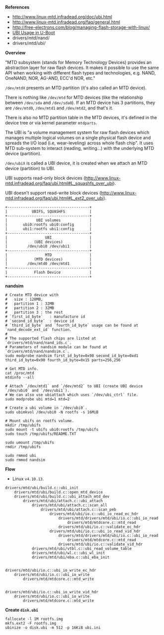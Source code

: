 **References**

- http://www.linux-mtd.infradead.org/doc/ubi.html
- http://www.linux-mtd.infradead.org/faq/general.html
- http://free-electrons.com/blog/managing-flash-storage-with-linux/
- [UBI Usage in U-Boot](http://www.denx.de/wiki/publish/DULG/DULG-enbw_cmc.html#Section_5.9.3.6.)
- drivers/mtd/nand/
- drivers/mtd/ubi/


**Overview**

"MTD subsystem (stands for Memory Technology Devices) provides an abstraction layer for raw flash devices. It makes it possible to use the same API when working with different flash types and technologies, e.g. NAND, OneNAND, NOR, AG-AND, ECC'd NOR, etc."

`/dev/mtdX` presents an MTD partition (it's also called an MTD device).

There is nothing like `/dev/mtd` for MTD devices (like the relationship between `/dev/sda` and `/dev/sda0`). If an MTD device has 3 partitions, they are `/dev/mtd0`, `/dev/mtd1` and `/dev/mtd2`, and that's it.

There is also no MTD partition table in the MTD devices, it's defined in the device tree or via kernel parameter `mtdparts`.

The UBI is "a volume management system for raw flash devices which manages multiple logical volumes on a single physical flash device and spreads the I/O load (i.e, wear-leveling) across whole flash chip". It uses MTD sub-system to interact (reading, writing...) with the underlying MTD device (partition).

`/dev/ubiX` is called a UBI device, it is created when we attach an MTD device (partition) to UBI.

UBI supports read-only block devices (http://www.linux-mtd.infradead.org/faq/ubi.html#L_squashfs_over_ubi).

UBI doesn't support read-write block devices (http://www.linux-mtd.infradead.org/faq/ubi.html#L_ext2_over_ubi).

```
+-------------------------------------+
|           UBIFS, SQUASHFS           |
+-------------------------------------+
|             UBI volumes             |
|       ubi0:rootfs ubi0:config       |
|       ubi1:rootfs ubi1:config       |
+-------------------------------------+
|                 UBI                 |
|            (UBI devices)            |
|         /dev/ubi0 /dev/ubi1         |
+-------------------------------------+
|                 MTD                 |
|            (MTD devices)            |
|         /dev/mtd0 /dev/mtd1         |
+-------------------------------------+
|            Flash Device             |
+-------------------------------------+

```


**nandsim**

```shell
# Create MTD device with
#   size : 128MB,
#   partition 1 : 32MB
#   partition 2 : 32MB
#   partition 3 : the rest
# `first_id_byte`   : manufacture id
# `second_id_byte`  : device id
# `third_id_byte` and `fourth_id_byte` usage can be found at `nand_decode_ext_id` function.
#
# The supported flash chips are listed at `drivers/mtd/nand/nand_ids.c`.
# Parameters of nandsim module can be found at `drivers/mtd/nand/nandsim.c`.
sudo modprobe nandsim first_id_byte=0x98 second_id_byte=0xd1 third_id_byte=0x90 fourth_id_byte=0x15 parts=256,256

# Get MTD info.
cat /proc/mtd
mtdinfo --all

# Attach `/dev/mtd1` and `/dev/mtd2` to UBI (create UBI device `/dev/ubi0` and `/dev/ubi1`).
# We can also use ubiattach which uses `/dev/ubi_ctrl` file.
sudo modprobe ubi mtd=1 mtd=2

# Create a ubi volume in `/dev/ubi0`.
sudo ubimkvol /dev/ubi0 -N rootfs -s 16MiB

# Mount ubifs on rootfs volume.
mkdir /tmp/ubifs
sudo mount -t ubifs ubi0:rootfs /tmp/ubifs
sudo touch /tmp/ubifs/README.TXT

sudo umount /tmp/ubifs
rmdir /tmp/ubifs

sudo rmmod ubi
sudo rmmod nandsim
```


**Flow**

- Linux `v4.10.13`.

```
drivers/mtd/ubi/build.c::ubi_init
    drivers/mtd/ubi/build.c::open_mtd_device
    drivers/mtd/ubi/build.c::ubi_attach_mtd_dev
        drivers/mtd/ubi/attach.c::ubi_attach
            drivers/mtd/ubi/attach.c::scan_all
                drivers/mtd/ubi/attach.c::scan_peb
                    drivers/mtd/ubi/io.c::ubi_io_read_ec_hdr
                        drivers/mtd/drivers/mtd/ubi/io.c::ubi_io_read
                            drivers/mtd/mtdcore.c::mtd_read
                        drivers/mtd/ubi/io.c::validate_ec_hdr
                    drivers/mtd/ubi/io.c::ubi_io_read_vid_hdr
                        drivers/mtd/drivers/mtd/ubi/io.c::ubi_io_read
                            drivers/mtd/mtdcore.c::mtd_read
                        drivers/mtd/ubi/io.c::validate_vid_hdr
            drivers/mtd/ubi/vtbl.c::ubi_read_volume_table
            drivers/mtd/ubi/wl.c::ubi_wl_init
            drivers/mtd/ubi/eba.c::ubi_eba_init


drivers/mtd/ubi/io.c::ubi_io_write_ec_hdr
    drivers/mtd/ubi/io.c::ubi_io_write
        drivers/mtd/mtdcore.c::mtd_write


drivers/mtd/ubi/io.c::ubi_io_write_vid_hdr
    drivers/mtd/ubi/io.c::ubi_io_write
        drivers/mtd/mtdcore.c::mtd_write
```


**Create `disk.ubi`**

```shell
fallocate -l 1M rootfs.img
mkfs.ext2 -F rootfs.img
ubinize -o disk.ubi -m 512 -p 16KiB ubi.ini
```
